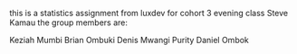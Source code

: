 this is a statistics assignment from luxdev for cohort 3 evening class Steve Kamau the group members are:

Keziah Mumbi
Brian Ombuki
Denis Mwangi
Purity
Daniel Ombok
